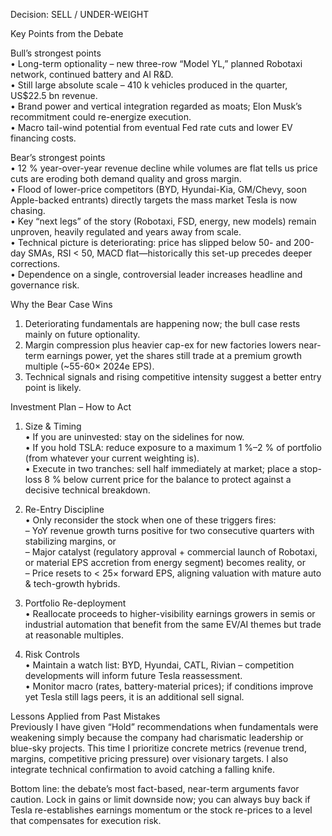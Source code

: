 Decision: SELL / UNDER-WEIGHT  

Key Points from the Debate  

Bull’s strongest points  
• Long-term optionality – new three-row “Model YL,” planned Robotaxi network, continued battery and AI R&D.  
• Still large absolute scale – 410 k vehicles produced in the quarter, US$22.5 bn revenue.  
• Brand power and vertical integration regarded as moats; Elon Musk’s recommitment could re-energize execution.  
• Macro tail-wind potential from eventual Fed rate cuts and lower EV financing costs.  

Bear’s strongest points  
• 12 % year-over-year revenue decline while volumes are flat tells us price cuts are eroding both demand quality and gross margin.  
• Flood of lower-price competitors (BYD, Hyundai-Kia, GM/Chevy, soon Apple-backed entrants) directly targets the mass market Tesla is now chasing.  
• Key “next legs” of the story (Robotaxi, FSD, energy, new models) remain unproven, heavily regulated and years away from scale.  
• Technical picture is deteriorating: price has slipped below 50- and 200-day SMAs, RSI < 50, MACD flat—historically this set-up precedes deeper corrections.  
• Dependence on a single, controversial leader increases headline and governance risk.  

Why the Bear Case Wins  
1. Deteriorating fundamentals are happening now; the bull case rests mainly on future optionality.  
2. Margin compression plus heavier cap-ex for new factories lowers near-term earnings power, yet the shares still trade at a premium growth multiple (~55-60× 2024e EPS).  
3. Technical signals and rising competitive intensity suggest a better entry point is likely.  

Investment Plan – How to Act  

1. Size & Timing  
   • If you are uninvested: stay on the sidelines for now.  
   • If you hold TSLA: reduce exposure to a maximum 1 %–2 % of portfolio (from whatever your current weighting is).  
   • Execute in two tranches: sell half immediately at market; place a stop-loss 8 % below current price for the balance to protect against a decisive technical breakdown.  

2. Re-Entry Discipline  
   • Only reconsider the stock when one of these triggers fires:  
     – YoY revenue growth turns positive for two consecutive quarters with stabilizing margins, or  
     – Major catalyst (regulatory approval + commercial launch of Robotaxi, or material EPS accretion from energy segment) becomes reality, or  
     – Price resets to < 25× forward EPS, aligning valuation with mature auto & tech-growth hybrids.  

3. Portfolio Re-deployment  
   • Reallocate proceeds to higher-visibility earnings growers in semis or industrial automation that benefit from the same EV/AI themes but trade at reasonable multiples.  

4. Risk Controls  
   • Maintain a watch list: BYD, Hyundai, CATL, Rivian – competition developments will inform future Tesla reassessment.  
   • Monitor macro (rates, battery-material prices); if conditions improve yet Tesla still lags peers, it is an additional sell signal.  

Lessons Applied from Past Mistakes  
Previously I have given “Hold” recommendations when fundamentals were weakening simply because the company had charismatic leadership or blue-sky projects. This time I prioritize concrete metrics (revenue trend, margins, competitive pricing pressure) over visionary targets. I also integrate technical confirmation to avoid catching a falling knife.  

Bottom line: the debate’s most fact-based, near-term arguments favor caution. Lock in gains or limit downside now; you can always buy back if Tesla re-establishes earnings momentum or the stock re-prices to a level that compensates for execution risk.